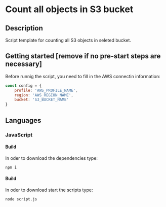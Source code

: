 # Count all objects in S3 bucket
## Description
Script template for counting all S3 objects in seleted bucket.

## Getting started [remove if no pre-start steps are necessary]
Before runnig the script, you need to fill in the AWS connectin information:
```js
const config = {
    profile: 'AWS_PROFILE_NAME',
    region: 'AWS_REGION_NAME',
    bucket: 'S3_BUCKET_NAME'
}
```

## Languages
### JavaScript
#### Build
In oder to download the dependencies type:
```shell
npm i
```

#### Build
In oder to download start the scripts type:
```shell
node script.js
```
